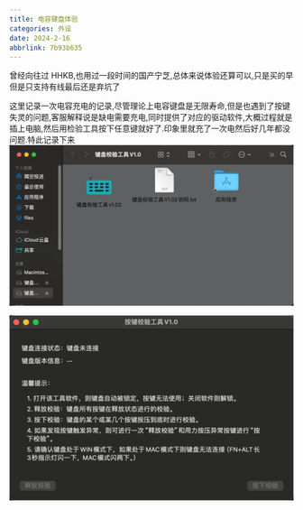 ```yaml
---
title: 电容键盘体验
categories: 外设
date: 2024-2-16
abbrlink: 7b93b635
---
```


曾经向往过 HHKB,也用过一段时间的国产宁芝,总体来说体验还算可以,只是买的早但是只支持有线最后还是弃坑了

<!--more-->

这里记录一次电容充电的记录,尽管理论上电容键盘是无限寿命,但是也遇到了按键失灵的问题,客服解释说是缺电需要充电,同时提供了对应的驱动软件,大概过程就是插上电脑,然后用检验工具按下任意键就好了.印象里就充了一次电然后好几年都没问题.特此记录下来
![image-20240216112425213](https://raw.githubusercontent.com/Xu-Hardy/image-host/master/image-20240216112425213.png)

![image-20240216112414072](https://raw.githubusercontent.com/Xu-Hardy/image-host/master/image-20240216112414072.png)
